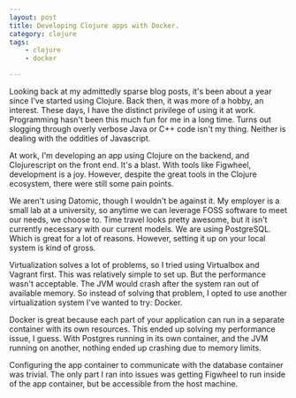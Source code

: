 ```yaml
---
layout: post
title: Developing Clojure apps with Docker.
category: clojure
tags:
    - clojure
    - docker

---
```


Looking back at my admittedly sparse blog posts, it's been about a year since I've
started using Clojure. Back then, it was more of a hobby, an interest. These days,
I have the distinct privilege of using it at work. Programming hasn't been this much fun
for me in a long time. Turns out slogging through overly verbose Java or C++ code isn't my
thing. Neither is dealing with the oddities of Javascript.

At work, I'm developing an app using Clojure on the backend, and Clojurescript on the
front end. It's a blast. With tools like Figwheel, development is a joy. However, despite
the great tools in the Clojure ecosystem, there were still some pain points.

We aren't using Datomic, though I wouldn't be against it. My employer is a small lab
at a university, so anytime we can leverage FOSS software to meet our needs, we choose to.
Time travel looks pretty awesome, but it isn't currently necessary with our current models.
We are using PostgreSQL. Which is great for a lot of reasons. However, setting it up on
your local system is kind of gross.

Virtualization solves a lot of problems, so I tried using Virtualbox and Vagrant first.
This was relatively simple to set up. But the performance wasn't acceptable. The JVM would
crash after the system ran out of available memory. So instead of solving that problem,
I opted to use another virtualization system I've wanted to try: Docker.

Docker is great because each part of your application can run in a separate container with
its own resources. This ended up solving my performance issue, I guess. With Postgres
running in its own container, and the JVM running on another, nothing ended up crashing
due to memory limits.

Configuring the app container to communicate with the database container was trivial. The
only part I ran into issues was getting Figwheel to run inside of the app container, but
be accessible from the host machine.
